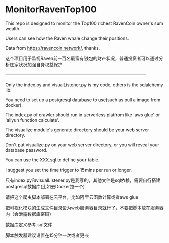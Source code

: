 # MonitorRavenTop100

This repo is designed to monitor the Top100 richest RavenCoin owner's sum wealth.

Users can see how the Raven whale change their positions.

Data from https://ravencoin.network/, thanks.

这个项目用于监视Raven前一百名最富有钱包的财产状况，普通投资者可以通过分析庄家状况加强自身权益保护

————————————————————————————————

Only the index.py and visualListener.py is my code, others is the sqlalchemy lib.

You need to set up a postgresql database to use(such as pull a image from docker).

The index.py of crawler should run in serverless platfrom like 'aws glue' or 'aliyun function calculate'.

The visualize module's generate directory should be your web server directory.

Don't put visualize.py on your web server directory, or you will reveal your database password.

You can use the XXX.sql to define your table.

I suggest you set the time trigger to 15mins per run or longer. 

只有index.py和visualListener.py是我写的，其他文件是sql依赖，需要自行搭建postgresql数据库(比如去Docker拉一个)

请把这个爬虫脚本部署在云平台，比如阿里云函数计算或者aws glue

把可视化模块的生成文件目录设为web服务器目录就行了，不要把脚本放在服务器内（会泄露数据库密码）

数据库定义参考.sql文件

脚本触发器建议设置在15分钟一次或者更长
